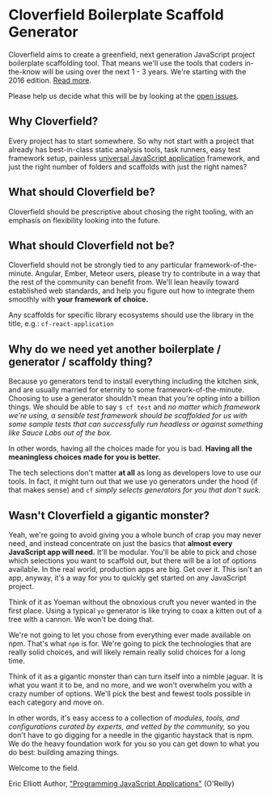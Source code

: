 # Cloverfield Boilerplate Scaffold Generator

Cloverfield aims to create a greenfield, next generation JavaScript project boilerplate scaffolding tool. That means we'll use the tools that coders in-the-know will be using over the next 1 - 3 years. We're starting with the 2016 edition. [Read more](https://github.com/ericelliott/cloverfield/blob/master/README.md).

Please help us decide what this will be by looking at the [open issues](https://github.com/ericelliott/cloverfield/issues).


## Why Cloverfield?

Every project has to start somewhere. So why not start with a project that already has best-in-class static analysis tools, task runners, easy test framework setup, painless [universal JavaScript application](https://leanpub.com/learn-javascript-react-nodejs-es6/) framework, and just the right number of folders and scaffolds with just the right names?


## What should Cloverfield be?

Cloverfield should be prescriptive about chosing the right tooling, with an emphasis on flexibility looking into the future.


## What should Cloverfield not be?

Cloverfield should not be strongly tied to any particular framework-of-the-minute. Angular, Ember, Meteor users, please try to contribute in a way that the rest of the community can benefit from. We'll lean heavily toward established web standards, and help you figure out how to integrate them smoothly with **your framework of choice.**

Any scaffolds for specific library ecosystems should use the library in the title, e.g.: `cf-react-application`


## Why do we need yet another boilerplate / generator / scaffoldy thing?

Because yo generators tend to install everything including the kitchen sink, and are usually married for eternity to some framework-of-the-minute. Choosing to use a generator shouldn't mean that you're opting into a billion things. We should be able to say `$ cf test` and *no matter which framework we're using, a sensible test framework should be scaffolded for us with some sample tests that can successfully run headless or against something like Sauce Labs out of the box.*

In other words, having all the choices made for you is bad. **Having all the meaningless choices made for you is better.**

The tech selections don't matter **at all** as long as developers love to use our tools. In fact, it might turn out that we use yo generators under the hood (if that makes sense) and `cf` *simply selects generators for you that don't suck.*


## Wasn't Cloverfield a gigantic monster?

Yeah, we're going to avoid giving you a whole bunch of crap you may never need, and instead concentrate on just the basics that **almost every JavaScript app will need.** It'll be modular. You'll be able to pick and chose which selections you want to scaffold out, but there will be a lot of options available. In the real world, production apps are big. Get over it. This isn't an app, anyway, it's a way for you to quickly get started on any JavaScript project.

Think of it as Yoeman without the obnoxious cruft you never wanted in the first place. Using a typical `yo` generator is like trying to coax a kitten out of a tree with a cannon. We won't be doing that.

We're not going to let you chose from everything ever made available on npm. That's what `npm` is for. We're going to pick the technologies that are really solid choices, and will likely remain really solid choices for a long time.

Think of it as a gigantic monster than can turn itself into a nimble jaguar. It is what you want it to be, and no more, and we won't overwhelm you with a crazy number of options. We'll pick the best and fewest tools possible in each category and move on.

In other words, it's easy access to a collection of *modules, tools, and configurations curated by experts, and vetted by the community,* so you don't have to go digging for a needle in the gigantic haystack that is npm. We do the heavy foundation work for you so you can get down to what you do best: building amazing things.

Welcome to the field.

Eric Elliott
Author, ["Programming JavaScript Applications"](https://ericelliottjs.com/product/programming-javascript-applications-paper-ebook-bundle/) (O'Reilly)

